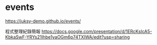# events
https://juksy-demo.github.io/events/

程式整理紀錄簡報
https://docs.google.com/presentation/d/1ERcKsIcA5-KbkaSwF-YRYs21Ihbe1yaOGm6p74TXlWA/edit?usp=sharing
